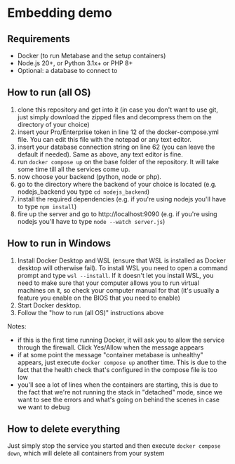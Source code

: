 # Embedding demo

## Requirements

- Docker (to run Metabase and the setup containers)
- Node.js 20+, or Python 3.1x+ or PHP 8+
- Optional: a database to connect to

## How to run (all OS)

1) clone this repository and get into it (in case you don't want to use git, just simply download the zipped files and decompress them on the directory of your choice)
2) insert your Pro/Enterprise token in line 12 of the docker-compose.yml file. You can edit this file with the notepad or any text editor.
3) insert your database connection string on line 62 (you can leave the default if needed). Same as above, any text editor is fine.
4) run `docker compose up` on the base folder of the repository. It will take some time till all the services come up.
5) now choose your backend (python, node or php).
6) go to the directory where the backend of your choice is located (e.g. nodejs_backend you type `cd nodejs_backend`)
6) install the required dependencies (e.g. if you're using nodejs you'll have to type `npm install`)
7) fire up the server and go to http://localhost:9090 (e.g. if you're using nodejs you'll have to type `node --watch server.js`)

## How to run in Windows

1) Install Docker Desktop and WSL (ensure that WSL is installed as Docker desktop will otherwise fail). To install WSL you need to open a command prompt and type `wsl --install`. If it doesn't let you install WSL, you need to make sure that your computer allows you to run virtual machines on it, so check your computer manual for that (it's usually a feature you enable on the BIOS that you need to enable)
2) Start Docker desktop.
3) Follow the "how to run (all OS)" instructions above

Notes: 
- if this is the first time running Docker, it will ask you to allow the service through the firewall. Click Yes/Allow when the message appears
- if at some point the message "container metabase is unhealthy" appears, just execute `docker compose up` another time. This is due to the fact that the health check that's configured in the compose file is too low
- you'll see a lot of lines when the containers are starting, this is due to the fact that we're not running the stack in "detached" mode, since we want to see the errors and what's going on behind the scenes in case we want to debug

## How to delete everything

Just simply stop the service you started and then execute `docker compose down`, which will delete all containers from your system